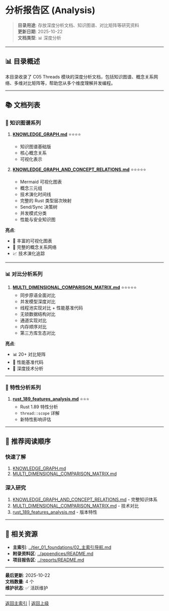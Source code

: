 # 分析报告区 (Analysis)

> **目录用途**: 存放深度分析文档、知识图谱、对比矩阵等研究资料  
> **更新日期**: 2025-10-22  
> **文档类型**: 📊 深度分析

---

## 📊 目录概述

本目录收录了 C05 Threads 模块的深度分析文档，包括知识图谱、概念关系网络、多维对比矩阵等，帮助您从多个维度理解并发编程。

---

## 📚 文档列表

### 🎨 知识图谱系列

1. **[KNOWLEDGE_GRAPH.md](./KNOWLEDGE_GRAPH.md)** ⭐⭐⭐⭐
   - 知识图谱基础版
   - 核心概念关系
   - 可视化表示

2. **[KNOWLEDGE_GRAPH_AND_CONCEPT_RELATIONS.md](./KNOWLEDGE_GRAPH_AND_CONCEPT_RELATIONS.md)** ⭐⭐⭐⭐⭐
   - Mermaid 可视化图表
   - 概念三元组
   - 技术演化时间线
   - 完整的 Rust 类型层次映射
   - Send/Sync 决策树
   - 并发模式分类
   - 性能与安全知识图

**亮点**:

- 🎨 丰富的可视化图表
- 🔗 完整的概念关系网络
- 📈 技术演化追踪

---

### 📊 对比分析系列

1. **[MULTI_DIMENSIONAL_COMPARISON_MATRIX.md](./MULTI_DIMENSIONAL_COMPARISON_MATRIX.md)** ⭐⭐⭐⭐⭐
   - 同步原语全面对比
   - 并发模型深度对比
   - 线程池实现对比 + 性能基准代码
   - 无锁数据结构对比
   - 通道实现对比
   - 内存顺序对比
   - 第三方库生态对比

**亮点**:

- 📊 20+ 对比矩阵
- 💼 性能基准代码
- 🔬 深度技术分析

---

### 🚀 特性分析系列

1. **[rust_189_features_analysis.md](./rust_189_features_analysis.md)** ⭐⭐⭐
   - Rust 1.89 特性分析
   - `thread::scope` 详解
   - 新特性影响评估

---

## 🎯 推荐阅读顺序

### 快速了解

1. [KNOWLEDGE_GRAPH.md](./KNOWLEDGE_GRAPH.md)
2. [MULTI_DIMENSIONAL_COMPARISON_MATRIX.md](./MULTI_DIMENSIONAL_COMPARISON_MATRIX.md)

### 深入研究

1. [KNOWLEDGE_GRAPH_AND_CONCEPT_RELATIONS.md](./KNOWLEDGE_GRAPH_AND_CONCEPT_RELATIONS.md) - 完整知识体系
2. [MULTI_DIMENSIONAL_COMPARISON_MATRIX.md](./MULTI_DIMENSIONAL_COMPARISON_MATRIX.md) - 技术对比
3. [rust_189_features_analysis.md](./rust_189_features_analysis.md) - 版本特性

---

## 🔗 相关资源

- **主索引**: [../tier_01_foundations/02_主索引导航.md](../tier_01_foundations/02_主索引导航.md)
- **附录资料区**: [../appendices/README.md](../appendices/README.md)
- **项目报告区**: [../reports/README.md](../reports/README.md)

---

**最后更新**: 2025-10-22  
**文档数量**: 4 个  
**维护状态**: ✅ 活跃维护

---

[返回主索引](../tier_01_foundations/02_主索引导航.md) | [返回上级](../)
